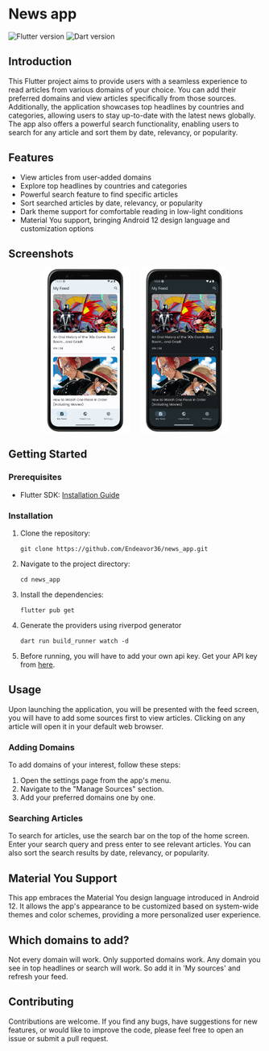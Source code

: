 # News app

![Flutter version](https://img.shields.io/badge/Flutter-v3.10.4-blue.svg)
![Dart version](https://img.shields.io/badge/Dart-v3.0.3-blue.svg)

## Introduction
This Flutter project aims to provide users with a seamless experience to read articles from various domains of your choice. You can add their preferred domains and view articles specifically from those sources. Additionally, the application showcases top headlines by countries and categories, allowing users to stay up-to-date with the latest news globally. The app also offers a powerful search functionality, enabling users to search for any article and sort them by date, relevancy, or popularity.

## Features
- View articles from user-added domains
- Explore top headlines by countries and categories
- Powerful search feature to find specific articles
- Sort searched articles by date, relevancy, or popularity
- Dark theme support for comfortable reading in low-light conditions
- Material You support, bringing Android 12 design language and customization options

## Screenshots

<div style="display: flex; justify-content: center; align-items: center;">
  <img src="screenshots/news_light.png" alt="Screenshot 1" style="width: 35%; height: 35%; margin-right: 20px;">

  <img src="screenshots/news_dark.png" alt="Screenshot 2" style="width:35%; height: 35%;">
</div>

## Getting Started

### Prerequisites

- Flutter SDK: [Installation Guide](https://flutter.dev/docs/get-started/install)

### Installation

1. Clone the repository:

    ```shell
    git clone https://github.com/Endeavor36/news_app.git

2. Navigate to the project directory:

    ```shell
    cd news_app

3. Install the dependencies:

    ```shell
    flutter pub get

4. Generate the providers using riverpod generator

    ```shell
    dart run build_runner watch -d

5. Before running, you will have to add your own api key. Get your API key from [here](https://newsapi.org/).

## Usage
Upon launching the application, you will be presented with the feed screen, you will have to add some sources first to view articles. Clicking on any article will open it in your default web browser.

### Adding Domains
To add domains of your interest, follow these steps:
1. Open the settings page from the app's menu.
2. Navigate to the "Manage Sources" section.
3. Add your preferred domains one by one.

### Searching Articles
To search for articles, use the search bar on the top of the home screen. Enter your search query and press enter to see relevant articles. You can also sort the search results by date, relevancy, or popularity.

## Material You Support
This app embraces the Material You design language introduced in Android 12. It allows the app's appearance to be customized based on system-wide themes and color schemes, providing a more personalized user experience.

## Which domains to add?
Not every domain will work. Only supported domains work. Any domain you see in top headlines or search will work. So add it in 'My sources' and refresh your feed.

## Contributing
Contributions are welcome. If you find any bugs, have suggestions for new features, or would like to improve the code, please feel free to open an issue or submit a pull request.
